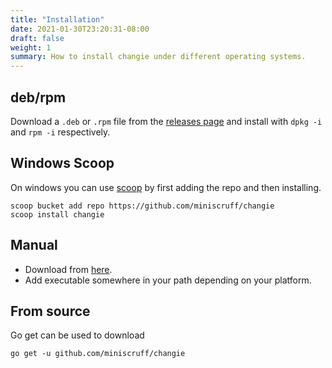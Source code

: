 ```yaml
---
title: "Installation"
date: 2021-01-30T23:20:31-08:00
draft: false
weight: 1
summary: How to install changie under different operating systems.
---
```


## deb/rpm
Download a `.deb` or `.rpm` file from the [releases page](https://github.com/miniscruff/changie/releases)
and install with `dpkg -i` and `rpm -i` respectively.

## Windows Scoop
On windows you can use [scoop](https://scoop.sh/) by first adding the repo and then installing.
```
scoop bucket add repo https://github.com/miniscruff/changie
scoop install changie
```

## Manual
* Download from [here](https://github.com/miniscruff/changie/releases).
* Add executable somewhere in your path depending on your platform.

## From source
Go get can be used to download

```
go get -u github.com/miniscruff/changie
```
